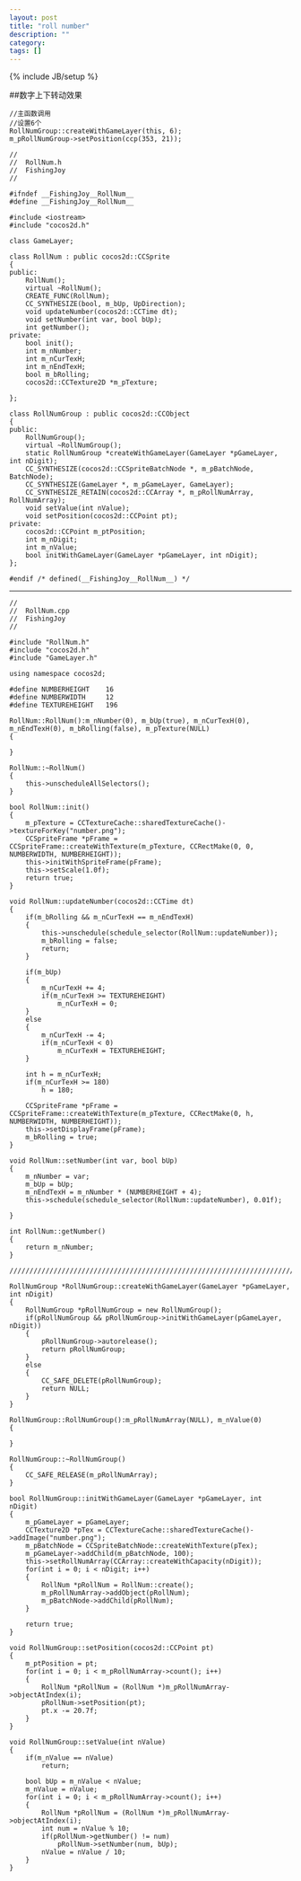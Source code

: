 ```yaml
---
layout: post
title: "roll number"
description: ""
category: 
tags: []
---
```

{% include JB/setup %}

##数字上下转动效果

    //主函数调用
    //设置6个
    RollNumGroup::createWithGameLayer(this, 6);
    m_pRollNumGroup->setPosition(ccp(353, 21));

    //
    //  RollNum.h
    //  FishingJoy
    //

    #ifndef __FishingJoy__RollNum__
    #define __FishingJoy__RollNum__

    #include <iostream>
    #include "cocos2d.h"

    class GameLayer;

    class RollNum : public cocos2d::CCSprite
    {
    public:
        RollNum();
        virtual ~RollNum();
        CREATE_FUNC(RollNum);
        CC_SYNTHESIZE(bool, m_bUp, UpDirection);
        void updateNumber(cocos2d::CCTime dt);
        void setNumber(int var, bool bUp);
        int getNumber();
    private:
        bool init();
        int m_nNumber;
        int m_nCurTexH;
        int m_nEndTexH;
        bool m_bRolling;
        cocos2d::CCTexture2D *m_pTexture;
        
    };

    class RollNumGroup : public cocos2d::CCObject
    {
    public:
        RollNumGroup();
        virtual ~RollNumGroup();
        static RollNumGroup *createWithGameLayer(GameLayer *pGameLayer, int nDigit);
        CC_SYNTHESIZE(cocos2d::CCSpriteBatchNode *, m_pBatchNode, BatchNode);
        CC_SYNTHESIZE(GameLayer *, m_pGameLayer, GameLayer);
        CC_SYNTHESIZE_RETAIN(cocos2d::CCArray *, m_pRollNumArray, RollNumArray);
        void setValue(int nValue);
        void setPosition(cocos2d::CCPoint pt);
    private:
        cocos2d::CCPoint m_ptPosition;
        int m_nDigit;
        int m_nValue;
        bool initWithGameLayer(GameLayer *pGameLayer, int nDigit);
    };

    #endif /* defined(__FishingJoy__RollNum__) */


---------------


    //
    //  RollNum.cpp
    //  FishingJoy
    //

    #include "RollNum.h"
    #include "cocos2d.h"
    #include "GameLayer.h"

    using namespace cocos2d;

    #define NUMBERHEIGHT    16
    #define NUMBERWIDTH     12
    #define TEXTUREHEIGHT   196

    RollNum::RollNum():m_nNumber(0), m_bUp(true), m_nCurTexH(0), m_nEndTexH(0), m_bRolling(false), m_pTexture(NULL)
    {
        
    }

    RollNum::~RollNum()
    {
        this->unscheduleAllSelectors();
    }

    bool RollNum::init()
    {
        m_pTexture = CCTextureCache::sharedTextureCache()->textureForKey("number.png");
        CCSpriteFrame *pFrame = CCSpriteFrame::createWithTexture(m_pTexture, CCRectMake(0, 0, NUMBERWIDTH, NUMBERHEIGHT));
        this->initWithSpriteFrame(pFrame);
        this->setScale(1.0f);
        return true;
    }

    void RollNum::updateNumber(cocos2d::CCTime dt)
    {
        if(m_bRolling && m_nCurTexH == m_nEndTexH)
        {
            this->unschedule(schedule_selector(RollNum::updateNumber));
            m_bRolling = false;
            return;
        }

        if(m_bUp)
        {
            m_nCurTexH += 4;
            if(m_nCurTexH >= TEXTUREHEIGHT)
                m_nCurTexH = 0;
        }
        else
        {
            m_nCurTexH -= 4;
            if(m_nCurTexH < 0)
                m_nCurTexH = TEXTUREHEIGHT;
        }

        int h = m_nCurTexH;
        if(m_nCurTexH >= 180)
            h = 180;
        
        CCSpriteFrame *pFrame = CCSpriteFrame::createWithTexture(m_pTexture, CCRectMake(0, h, NUMBERWIDTH, NUMBERHEIGHT));
        this->setDisplayFrame(pFrame);   
        m_bRolling = true;
    }

    void RollNum::setNumber(int var, bool bUp)
    {    
        m_nNumber = var;
        m_bUp = bUp;
        m_nEndTexH = m_nNumber * (NUMBERHEIGHT + 4);
        this->schedule(schedule_selector(RollNum::updateNumber), 0.01f);
       
    }

    int RollNum::getNumber()
    {
        return m_nNumber;
    }

    ///////////////////////////////////////////////////////////////////////////////////////////////////

    RollNumGroup *RollNumGroup::createWithGameLayer(GameLayer *pGameLayer, int nDigit)
    {
        RollNumGroup *pRollNumGroup = new RollNumGroup();
        if(pRollNumGroup && pRollNumGroup->initWithGameLayer(pGameLayer, nDigit))
        {
            pRollNumGroup->autorelease();
            return pRollNumGroup;
        }
        else
        {
            CC_SAFE_DELETE(pRollNumGroup);
            return NULL;
        }
    }

    RollNumGroup::RollNumGroup():m_pRollNumArray(NULL), m_nValue(0)
    {
        
    }

    RollNumGroup::~RollNumGroup()
    {
        CC_SAFE_RELEASE(m_pRollNumArray);
    }

    bool RollNumGroup::initWithGameLayer(GameLayer *pGameLayer, int nDigit)
    {
        m_pGameLayer = pGameLayer;
        CCTexture2D *pTex = CCTextureCache::sharedTextureCache()->addImage("number.png");
        m_pBatchNode = CCSpriteBatchNode::createWithTexture(pTex);
        m_pGameLayer->addChild(m_pBatchNode, 100);
        this->setRollNumArray(CCArray::createWithCapacity(nDigit));
        for(int i = 0; i < nDigit; i++)
        {
            RollNum *pRollNum = RollNum::create();
            m_pRollNumArray->addObject(pRollNum);
            m_pBatchNode->addChild(pRollNum);
        }
        
        return true;
    }

    void RollNumGroup::setPosition(cocos2d::CCPoint pt)
    {
        m_ptPosition = pt;
        for(int i = 0; i < m_pRollNumArray->count(); i++)
        {
            RollNum *pRollNum = (RollNum *)m_pRollNumArray->objectAtIndex(i);
            pRollNum->setPosition(pt);
            pt.x -= 20.7f;
        }
    }

    void RollNumGroup::setValue(int nValue)
    {
        if(m_nValue == nValue)
            return;
        
        bool bUp = m_nValue < nValue;
        m_nValue = nValue;
        for(int i = 0; i < m_pRollNumArray->count(); i++)
        {
            RollNum *pRollNum = (RollNum *)m_pRollNumArray->objectAtIndex(i);
            int num = nValue % 10;
            if(pRollNum->getNumber() != num)
                pRollNum->setNumber(num, bUp);
            nValue = nValue / 10;
        }
    }




